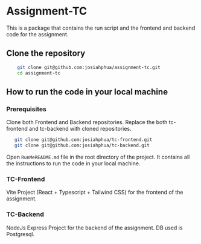 # Assignment-TC 

This is a package that contains the run script and the frontend and backend code for the assignment.

## Clone the repository
```bash
    git clone git@github.com:josiahphua/assignment-tc.git
    cd assignment-tc
```

## How to run the code in your local machine
### Prerequisites
Clone both Frontend and Backend repositories. Replace the both tc-frontend and tc-backend with cloned repositories.
```bash
   git clone git@github.com:josiahphua/tc-frontend.git
   git clone git@github.com:josiahphua/tc-backend.git
```

Open `RunMeREADME.md` file in the root directory of the project. It contains all the instructions to run the code in your local machine.

### TC-Frontend
Vite Project (React + Typescript + Tailwind CSS) for the frontend of the assignment.
### TC-Backend
NodeJs Express Project for the backend of the assignment. DB used is Postgresql.